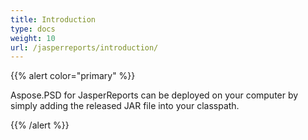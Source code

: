 ```yaml
---
title: Introduction
type: docs
weight: 10
url: /jasperreports/introduction/
---
```


{{% alert color="primary" %}}

Aspose.PSD for JasperReports can be deployed on your computer by simply adding the released JAR file into your classpath.

{{% /alert %}}
